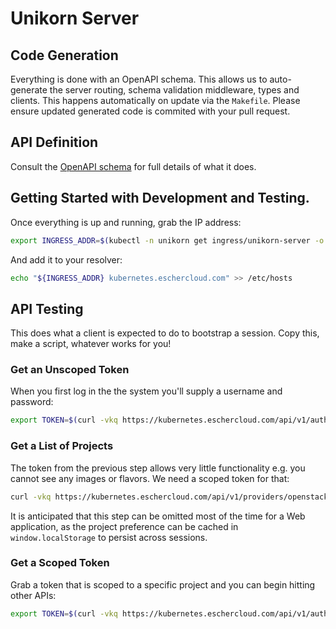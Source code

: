 # Unikorn Server

## Code Generation

Everything is done with an OpenAPI schema.
This allows us to auto-generate the server routing, schema validation middleware, types and clients.
This happens automatically on update via the `Makefile`.
Please ensure updated generated code is commited with your pull request.

## API Definition

Consult the [OpenAPI schema](../../pkg/server/openapi/server.spec.yaml) for full details of what it does.

## Getting Started with Development and Testing.

Once everything is up and running, grab the IP address:

```bash
export INGRESS_ADDR=$(kubectl -n unikorn get ingress/unikorn-server -o 'jsonpath={.status.loadBalancer.ingress[0].ip}')
```
And add it to your resolver:

```bash
echo "${INGRESS_ADDR} kubernetes.eschercloud.com" >> /etc/hosts
```

## API Testing

This does what a client is expected to do to bootstrap a session.
Copy this, make a script, whatever works for you!

### Get an Unscoped Token

When you first log in the the system you'll supply a username and password:

```bash
export TOKEN=$(curl -vkq https://kubernetes.eschercloud.com/api/v1/auth/tokens/password -X POST -u 'username:password' | jq  -r .token)
```

### Get a List of Projects

The token from the previous step allows very little functionality e.g. you cannot see any images or flavors.
We need a scoped token for that:

```bash
curl -vkq https://kubernetes.eschercloud.com/api/v1/providers/openstack/projects -H "Authorization: Bearer ${TOKEN}" | jq  .
```

It is anticipated that this step can be omitted most of the time for a Web application, as the project preference can be cached in `window.localStorage` to persist across sessions.

### Get a Scoped Token

Grab a token that is scoped to a specific project and you can begin hitting other APIs:

```bash
export TOKEN=$(curl -vkq https://kubernetes.eschercloud.com/api/v1/auth/tokens/token -H "Authorization: Bearer ${TOKEN}" -d '{"project":{"id":"23a9e437091d481da99f2aa07180b4ea"}}' | jq  -r token)
```
